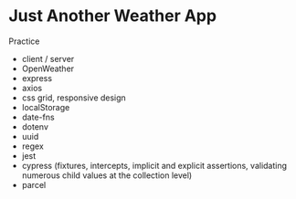 # Just Another Weather App

Practice

- client / server
- OpenWeather
- express
- axios
- css grid, responsive design
- localStorage
- date-fns
- dotenv
- uuid
- regex
- jest
- cypress (fixtures, intercepts, implicit and explicit assertions, validating numerous child values at the collection level)
- parcel
